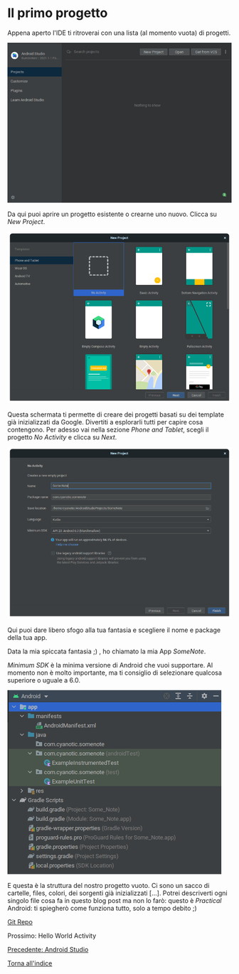 # Il primo progetto

Appena aperto l'IDE ti ritroverai con una lista (al momento vuota) di progetti.

![Nuovo progetto](media/1.2/new_project.png)

Da qui puoi aprire un progetto esistente o crearne uno nuovo. Clicca su <em>New Project</em>.

![Tipologia Progetto](media/1.2/project_type.png)

Questa schermata ti permette di creare dei progetti basati su dei template già inizializzati da Google. Divertiti 
a esplorarli tutti per capire cosa contengono. Per adesso vai nella sezione _Phone and Tablet_, scegli il progetto 
_No Activity_ e clicca su _Next_.

![Impostazioni Progetto](media/1.2/project_settings.png)

Qui puoi dare libero sfogo alla tua fantasia e scegliere il nome e package della tua app. 

Data la mia spiccata fantasia ;) , ho chiamato la mia App *SomeNote*.

_Minimum SDK_ è la minima versione di Android che vuoi supportare. Al momento non è molto importante, ma ti consiglio di 
selezionare qualcosa superiore o uguale a 6.0.

![Struttura Progetto](media/1.2/project_structure.png)

E questa è la struttura del nostro progetto vuoto. Ci sono un sacco di cartelle, files, colori, dei sorgenti già 
inizializzati \[...\]. Potrei descriverti ogni singolo file cosa fa in questo blog post ma non lo farò: questo è 
*Practical* Android: ti spiegherò come funziona tutto, solo a tempo debito ;)

[Git Repo](https://github.com/Otacon/Practical-Kotlin/tree/main/1.1-FirstProject)

Prossimo: Hello World Activity

[Precedente: Android Studio](android_studio.md)  

[Torna all'indice](index_of_content.md)